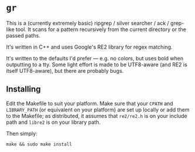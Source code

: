 # `gr`

This is a (currently extremely basic) ripgrep / silver searcher / ack
/ grep-like tool. It scans for a pattern recursively from the current
directory or the passed paths.

It's written in C++ and uses Google's RE2 library for regex matching.

It's written to the defaults I'd prefer — e.g. no colors, but uses bold
when outputting to a tty. Some light effort is made to be UTF8-aware
(and RE2 is itself UTF8-aware), but there are probably bugs.

## Installing

Edit the Makefile to suit your platform. Make sure that your `CPATH` and
`LIBRARY_PATH` (or equivalent on your platform) are set up locally or
add them to the Makefile; as distributed, it assumes that `re2/re2.h` is
on your include path and `libre2` is on your library path.

Then simply:

```
make && sudo make install
```
